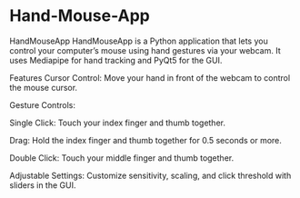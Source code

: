 ﻿# Hand-Mouse-App
HandMouseApp
HandMouseApp is a Python application that lets you control your computer’s mouse using hand gestures via your webcam. It uses Mediapipe for hand tracking and PyQt5 for the GUI.

Features
Cursor Control: Move your hand in front of the webcam to control the mouse cursor.

Gesture Controls:

Single Click: Touch your index finger and thumb together.

Drag: Hold the index finger and thumb together for 0.5 seconds or more.

Double Click: Touch your middle finger and thumb together.

Adjustable Settings: Customize sensitivity, scaling, and click threshold with sliders in the GUI.



